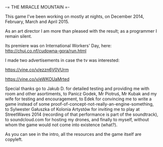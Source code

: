 -= THE MIRACLE MOUNTAIN =-

This game I've been working on mostly at nights, on December 2014, February, March and April 2015.

As an art director I am more than pleased with the result; as a programmer I remain silent.

Its premiere was on International Workers' Day, here: http://chuj.co.nf/cudowna-gora/run.html 

I made two advertisements in case the tv was interested:

https://vine.co/v/ezzn6V0VUrm

https://vine.co/v/eWKOUaMrted

Special thanks go to Jakub D. for detailed testing and providing me with room and other asortiments,
to Panicz Godek, Mr Piotruś, Mr Kubak and my wife for testing and encouragement,
to Edek for convincing me to write a game instead of some proof-of-concept-not-really-an-engine-something,
to Sylwester Gałuszka of Kolonia Artystów for inviting me to play at StreetWaves 2014 (recording of that performance is part of the soundtrack),
to soundcloud.com for hosting my drones,
and finally to myself, without whom the game would not come into existence (what?).


As you can see in the intro, all the resources and the game itself are copyleft.
